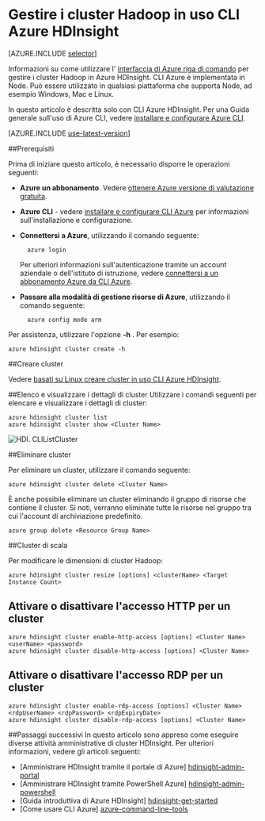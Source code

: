 <properties
    pageTitle="Gestire i cluster Hadoop usa CLI Azure | Microsoft Azure"
    description="Come usare CLI Azure per gestire i cluster Hadoop in HDIsight"
    services="hdinsight"
    editor="cgronlun"
    manager="jhubbard"
    authors="mumian"
    tags="azure-portal"
    documentationCenter=""/>

<tags
    ms.service="hdinsight"
    ms.workload="big-data"
    ms.tgt_pltfrm="na"
    ms.devlang="na"
    ms.topic="article"
    ms.date="08/10/2016"
    ms.author="jgao"/>

# <a name="manage-hadoop-clusters-in-hdinsight-using-the-azure-cli"></a>Gestire i cluster Hadoop in uso CLI Azure HDInsight

[AZURE.INCLUDE [selector](../../includes/hdinsight-portal-management-selector.md)]

Informazioni su come utilizzare l' [interfaccia di Azure riga di comando](../xplat-cli-install.md) per gestire i cluster Hadoop in Azure HDInsight. CLI Azure è implementata in Node. Può essere utilizzato in qualsiasi piattaforma che supporta Node, ad esempio Windows, Mac e Linux.

In questo articolo è descritta solo con CLI Azure HDInsight. Per una Guida generale sull'uso di Azure CLI, vedere [installare e configurare Azure CLI][azure-command-line-tools].

[AZURE.INCLUDE [use-latest-version](../../includes/hdinsight-use-latest-cli.md)]

##<a name="prerequisites"></a>Prerequisiti

Prima di iniziare questo articolo, è necessario disporre le operazioni seguenti:

- **Azure un abbonamento**. Vedere [ottenere Azure versione di valutazione gratuita](https://azure.microsoft.com/documentation/videos/get-azure-free-trial-for-testing-hadoop-in-hdinsight/).
- **Azure CLI** - vedere [installare e configurare CLI Azure](../xplat-cli-install.md) per informazioni sull'installazione e configurazione.
- **Connettersi a Azure**, utilizzando il comando seguente:

        azure login

    Per ulteriori informazioni sull'autenticazione tramite un account aziendale o dell'istituto di istruzione, vedere [connettersi a un abbonamento Azure da CLI Azure](xplat-cli-connect.md).
    
- **Passare alla modalità di gestione risorse di Azure**, utilizzando il comando seguente:

        azure config mode arm

Per assistenza, utilizzare l'opzione **-h** .  Per esempio:

    azure hdinsight cluster create -h
    
##<a name="create-clusters"></a>Creare cluster

Vedere [basati su Linux creare cluster in uso CLI Azure HDInsight](hdinsight-hadoop-create-linux-clusters-azure-cli.md).

##<a name="list-and-show-cluster-details"></a>Elenco e visualizzare i dettagli di cluster
Utilizzare i comandi seguenti per elencare e visualizzare i dettagli di cluster:

    azure hdinsight cluster list
    azure hdinsight cluster show <Cluster Name>

![HDI. CLIListCluster][image-cli-clusterlisting]


##<a name="delete-clusters"></a>Eliminare cluster

Per eliminare un cluster, utilizzare il comando seguente:

    azure hdinsight cluster delete <Cluster Name>

È anche possibile eliminare un cluster eliminando il gruppo di risorse che contiene il cluster. Si noti, verranno eliminate tutte le risorse nel gruppo tra cui l'account di archiviazione predefinito.

    azure group delete <Resource Group Name>

##<a name="scale-clusters"></a>Cluster di scala

Per modificare le dimensioni di cluster Hadoop:

    azure hdinsight cluster resize [options] <clusterName> <Target Instance Count>


## <a name="enabledisable-http-access-for-a-cluster"></a>Attivare o disattivare l'accesso HTTP per un cluster

    azure hdinsight cluster enable-http-access [options] <Cluster Name> <userName> <password>
    azure hdinsight cluster disable-http-access [options] <Cluster Name>

## <a name="enabledisable-rdp-access-for-a-cluster"></a>Attivare o disattivare l'accesso RDP per un cluster

    azure hdinsight cluster enable-rdp-access [options] <Cluster Name> <rdpUserName> <rdpPassword> <rdpExpiryDate>
    azure hdinsight cluster disable-rdp-access [options] <Cluster Name>


##<a name="next-steps"></a>Passaggi successivi
In questo articolo sono appreso come eseguire diverse attività amministrative di cluster HDInsight. Per ulteriori informazioni, vedere gli articoli seguenti:

* [Amministrare HDInsight tramite il portale di Azure] [hdinsight-admin-portal]
* [Amministrare HDInsight tramite PowerShell Azure] [hdinsight-admin-powershell]
* [Guida introduttiva di Azure HDInsight] [hdinsight-get-started]
* [Come usare CLI Azure] [azure-command-line-tools]


[azure-command-line-tools]: ../xplat-cli-install.md
[azure-create-storageaccount]: ../storage-create-storage-account.md
[azure-purchase-options]: http://azure.microsoft.com/pricing/purchase-options/
[azure-member-offers]: http://azure.microsoft.com/pricing/member-offers/
[azure-free-trial]: http://azure.microsoft.com/pricing/free-trial/


[hdinsight-admin-portal]: hdinsight-administer-use-management-portal.md
[hdinsight-admin-powershell]: hdinsight-administer-use-powershell.md
[hdinsight-get-started]: hdinsight-hadoop-linux-tutorial-get-started.md

[image-cli-account-download-import]: ./media/hdinsight-administer-use-command-line/HDI.CLIAccountDownloadImport.png
[image-cli-clustercreation]: ./media/hdinsight-administer-use-command-line/HDI.CLIClusterCreation.png
[image-cli-clustercreation-config]: ./media/hdinsight-administer-use-command-line/HDI.CLIClusterCreationConfig.png
[image-cli-clusterlisting]: ./media/hdinsight-administer-use-command-line/HDI.CLIListClusters.png "Elenco e visualizzare cluster"
